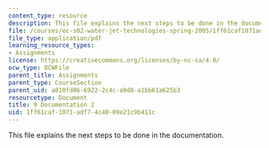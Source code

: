 ```yaml
---
content_type: resource
description: This file explains the next steps to be done in the documentation.
file: /courses/ec-s02-water-jet-technologies-spring-2005/1ff61caf1071adf74c4009e21c9b411c_MITEC_S02S05_9_document2.pdf
file_type: application/pdf
learning_resource_types:
- Assignments
license: https://creativecommons.org/licenses/by-nc-sa/4.0/
ocw_type: OCWFile
parent_title: Assignments
parent_type: CourseSection
parent_uid: a810fd06-6922-2c4c-a9d8-a1bb61a625b3
resourcetype: Document
title: 9 Documentation 2
uid: 1ff61caf-1071-adf7-4c40-09e21c9b411c
---
```

This file explains the next steps to be done in the documentation.